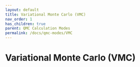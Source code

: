 ```yaml
---
layout: default
title: Variational Monte Carlo (VMC)
nav_order: 1
has_children: true
parent: QMC Calculation Modes
permalink: /docs/qmc-modes/VMC
---
```


# Variational Monte Carlo (VMC)

